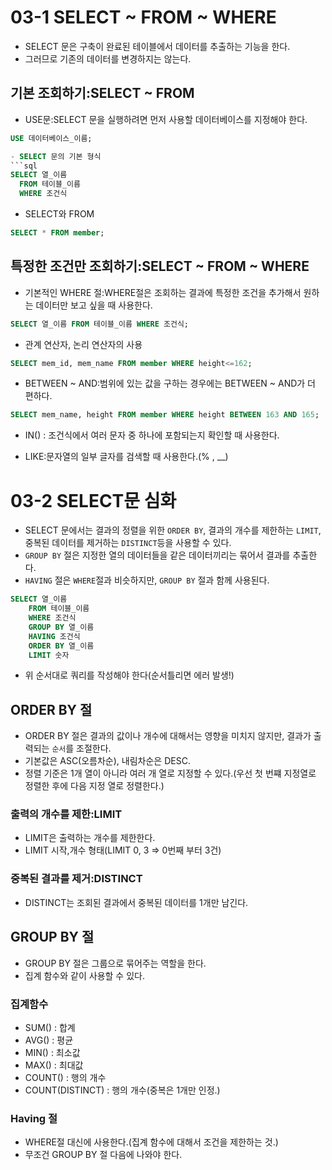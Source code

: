 # 03-1 SELECT ~ FROM ~ WHERE
- SELECT 문은 구축이 완료된 테이블에서 데이터를 추출하는 기능을 한다.
- 그러므로 기존의 데이터를 변경하지는 않는다.

## 기본 조회하기:SELECT ~ FROM
- USE문:SELECT 문을 실행하려면 먼저 사용할 데이터베이스를 지정해야 한다.
```sql
USE 데이터베이스_이름;

- SELECT 문의 기본 형식
```sql
SELECT 열_이름
  FROM 테이블_이름
  WHERE 조건식
```
- SELECT와 FROM
```sql
SELECT * FROM member;
```

## 특정한 조건만 조회하기:SELECT ~ FROM ~ WHERE
- 기본적인 WHERE 절:WHERE절은 조회하는 결과에 특정한 조건을 추가해서 원하는 데이터만 보고 싶을 때 사용한다.
```sql
SELECT 열_이름 FROM 테이블_이름 WHERE 조건식;
```
- 관계 연산자, 논리 연산자의 사용
```sql
SELECT mem_id, mem_name FROM member WHERE height<=162;
```
- BETWEEN ~ AND:범위에 있는 값을 구하는 경우에는 BETWEEN ~ AND가 더 편하다.
```sql
SELECT mem_name, height FROM member WHERE height BETWEEN 163 AND 165;
```
- IN() : 조건식에서 여러 문자 중 하나에 포함되는지 확인할 때 사용한다.

- LIKE:문자열의 일부 글자를 검색할 때 사용한다.(% , __)

# 03-2 SELECT문 심화
- SELECT 문에서는 결과의 정렬을 위한 `ORDER BY`, 결과의 개수를 제한하는 `LIMIT`, 중복된 데이터를 제거하는 `DISTINCT`등을 사용할 수 있다.
- `GROUP BY` 절은 지정한 열의 데이터들을 같은 데이터끼리는 묶어서 결과를 추출한다.
- `HAVING` 절은 `WHERE`절과 비슷하지만, `GROUP BY` 절과 함께 사용된다.
```sql
SELECT 열_이름
    FROM 테이블_이름
    WHERE 조건식
    GROUP BY 열_이름
    HAVING 조건식
    ORDER BY 열_이름
    LIMIT 숫자
```
- 위 순서대로 쿼리를 작성해야 한다(순서틀리면 에러 발생!)

## ORDER BY 절
- ORDER BY 절은 결과의 값이나 개수에 대해서는 영향을 미치지 않지만, 결과가 출력되는 `순서`를 조절한다.
- 기본값은 ASC(오름차순), 내림차순은 DESC.
- 정렬 기준은 1개 열이 아니라 여러 개 열로 지정할 수 있다.(우선 첫 번쨰 지정열로 정렬한 후에 다음 지정 열로 정렬한다.)
### 출력의 개수를 제한:LIMIT
- LIMIT은 출력하는 개수를 제한한다.
- LIMIT 시작,개수 형태(LIMIT 0, 3 => 0번째 부터 3건)
### 중복된 결과를 제거:DISTINCT
- DISTINCT는 조회된 결과에서 중복된 데이터를 1개만 남긴다.

## GROUP BY 절
- GROUP BY 절은 그룹으로 묶어주는 역할을 한다.
- 집계 함수와 같이 사용할 수 있다.
### 집계함수
- SUM() : 합계
- AVG() : 평균
- MIN() : 최소값
- MAX() : 최대값
- COUNT() : 행의 개수
- COUNT(DISTINCT) : 행의 개수(중복은 1개만 인정.)
### Having 절
- WHERE절 대신에 사용한다.(집계 함수에 대해서 조건을 제한하는 것.)
- 무조건 GROUP BY 절 다음에 나와야 한다.
